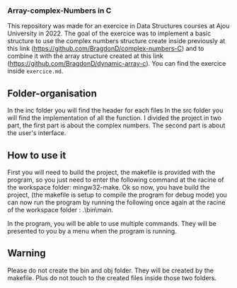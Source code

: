 ### Array-complex-Numbers in C

This repository was made for an exercice in Data Structures courses at Ajou University in 2022. The goal of the exercice was to implement a basic structure to use the complex numbers structure create inside previously at this link (https://github.com/BragdonD/complex-numbers-C) and to combine it with the array structure created at this link (https://github.com/BragdonD/dynamic-array-c). You can find the exercice inside `exercice.md`.

## Folder-organisation

In the inc folder you will find the header for each files In the src folder you will find the implementation of all the function. I divided the project in two part, the first part is about the complex numbers. The second part is about the user's interface.

## How to use it

First you will need to build the project, the makefile is provided with the program, so you just need to enter the following command at the racine of the workspace folder: mingw32-make. Ok so now, you have build the project, (the makefile is setup to compile the program for debug mode) you can now run the program by running the following once again at the racine of the workspace folder : .\bin\main.

In the program, you will be able to use multiple commands. They will be presented to you by a menu when the program is running.

## Warning

Please do not create the bin and obj folder. They will be created by the makefile. Plus do not touch to the created files inside those two folders.
